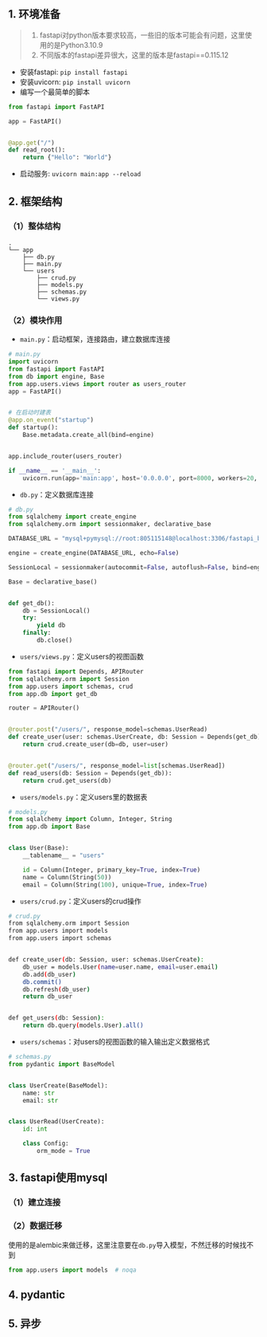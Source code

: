 ## 1. 环境准备

> 1. fastapi对python版本要求较高，一些旧的版本可能会有问题，这里使用的是Python3.10.9
> 2. 不同版本的fastapi差异很大，这里的版本是fastapi==0.115.12

- 安装fastapi: `pip install fastapi`
- 安装uvicorn: `pip install uvicorn`
- 编写一个最简单的脚本

```python
from fastapi import FastAPI

app = FastAPI()


@app.get("/")
def read_root():
    return {"Hello": "World"}
```
- 启动服务: `uvicorn main:app --reload`

## 2. 框架结构

### （1）整体结构

```text
.
└── app
    ├── db.py
    ├── main.py
    └── users
        ├── crud.py
        ├── models.py
        ├── schemas.py
        └── views.py
```

### （2）模块作用

- `main.py`：启动框架，连接路由，建立数据库连接

```python
# main.py
import uvicorn
from fastapi import FastAPI
from db import engine, Base
from app.users.views import router as users_router
app = FastAPI()


# 在启动时建表
@app.on_event("startup")
def startup():
    Base.metadata.create_all(bind=engine)


app.include_router(users_router)

if __name__ == '__main__':
    uvicorn.run(app='main:app', host='0.0.0.0', port=8000, workers=20, reload=True)
```

- `db.py`：定义数据库连接

```python
# db.py
from sqlalchemy import create_engine
from sqlalchemy.orm import sessionmaker, declarative_base

DATABASE_URL = "mysql+pymysql://root:805115148@localhost:3306/fastapi_basic"

engine = create_engine(DATABASE_URL, echo=False)

SessionLocal = sessionmaker(autocommit=False, autoflush=False, bind=engine)

Base = declarative_base()


def get_db():
    db = SessionLocal()
    try:
        yield db
    finally:
        db.close()
```

- `users/views.py`：定义users的视图函数

```python
from fastapi import Depends, APIRouter
from sqlalchemy.orm import Session
from app.users import schemas, crud
from app.db import get_db

router = APIRouter()


@router.post("/users/", response_model=schemas.UserRead)
def create_user(user: schemas.UserCreate, db: Session = Depends(get_db)):
    return crud.create_user(db=db, user=user)


@router.get("/users/", response_model=list[schemas.UserRead])
def read_users(db: Session = Depends(get_db)):
    return crud.get_users(db)
```

- `users/models.py`：定义users里的数据表

```python
# models.py
from sqlalchemy import Column, Integer, String
from app.db import Base


class User(Base):
    __tablename__ = "users"

    id = Column(Integer, primary_key=True, index=True)
    name = Column(String(50))
    email = Column(String(100), unique=True, index=True)
```

- `users/crud.py`：定义users的crud操作

```bash
# crud.py
from sqlalchemy.orm import Session
from app.users import models
from app.users import schemas


def create_user(db: Session, user: schemas.UserCreate):
    db_user = models.User(name=user.name, email=user.email)
    db.add(db_user)
    db.commit()
    db.refresh(db_user)
    return db_user


def get_users(db: Session):
    return db.query(models.User).all()
```

- `users/schemas`：对users的视图函数的输入输出定义数据格式

```python
# schemas.py
from pydantic import BaseModel


class UserCreate(BaseModel):
    name: str
    email: str


class UserRead(UserCreate):
    id: int

    class Config:
        orm_mode = True
```

## 3. fastapi使用mysql

### （1）建立连接

### （2）数据迁移

使用的是alembic来做迁移，这里注意要在`db.py`导入模型，不然迁移的时候找不到

```python
from app.users import models  # noqa
```





## 4. pydantic



## 5. 异步

## 

